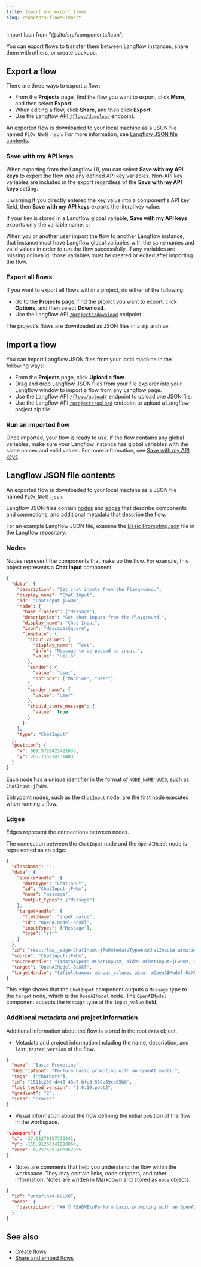```yaml
---
title: Import and export flows
slug: /concepts-flows-import
---
```


import Icon from "@site/src/components/icon";

You can export flows to transfer them between Langflow instances, share them with others, or create backups.

## Export a flow

There are three ways to export a flow:

* From the **Projects** page, find the flow you want to export, click <Icon name="Ellipsis" aria-hidden="true" /> **More**, and then select **Export**.
* When editing a flow, click **Share**, and then click **Export**.
* Use the Langflow API [`/flows/download`](/api-flows#export-flows) endpoint.

An exported flow is downloaded to your local machine as a JSON file named `FLOW_NAME.json`.
For more information, see [Langflow JSON file contents](#langflow-json-file-contents).

### Save with my API keys

When exporting from the Langflow UI, you can select **Save with my API keys** to export the flow _and_ any defined API key variables.
Non-API key variables are included in the export regardless of the **Save with my API keys** setting.

:::warning
If you directly entered the key value into a component's API key field, then **Save with my API keys** exports the literal key value.

If your key is stored in a Langflow global variable, **Save with my API keys** exports only the variable name.
:::

When you or another user import the flow to another Langflow instance, that instance must have Langflow global variables with the same names and valid values in order to run the flow successfully.
If any variables are missing or invalid, those variables must be created or edited after importing the flow.

### Export all flows

If you want to export all flows within a project, do either of the following:

* Go to the **Projects** page, find the project you want to export, click <Icon name="Ellipsis" aria-hidden="true" /> **Options**, and then select **Download**.
* Use the Langflow API [`/projects/download`](/api-projects#export-a-project) endpoint.

The project's flows are downloaded as JSON files in a zip archive.

## Import a flow

You can import Langflow JSON files from your local machine in the following ways:

* From the **Projects** page, click <Icon name="Upload" aria-hidden="true"/> **Upload a flow**.
* Drag and drop Langflow JSON files from your file explorer into your Langflow window to import a flow from any Langflow page.
* Use the Langflow API [`/flows/upload/`](/api-flows#import-flows) endpoint to upload one JSON file.
* Use the Langflow API [`/projects/upload`](/api-projects#import-a-project) endpoint to upload a Langflow project zip file.

### Run an imported flow

Once imported, your flow is ready to use.
If the flow contains any global variables, make sure your Langflow instance has global variables with the same names and valid values.
For more information, see [Save with my API keys](/concepts-flows-import#save-with-my-api-keys).

## Langflow JSON file contents

An exported flow is downloaded to your local machine as a JSON file named `FLOW_NAME.json`.

Langflow JSON files contain [nodes](#nodes) and [edges](#edges) that describe components and connections, and [additional metadata](#additional-metadata-and-project-information) that describe the flow.

For an example Langflow JSON file, examine the [Basic Prompting.json](https://github.com/langflow-ai/langflow/blob/main/src/backend/base/langflow/initial_setup/starter_projects/Basic%20Prompting.json) file in the Langflow repository.

### Nodes

Nodes represent the components that make up the flow.
For example, this object represents a **Chat Input** component:

```json
{
  "data": {
    "description": "Get chat inputs from the Playground.",
    "display_name": "Chat Input",
    "id": "ChatInput-jFwUm",
    "node": {
      "base_classes": ["Message"],
      "description": "Get chat inputs from the Playground.",
      "display_name": "Chat Input",
      "icon": "MessagesSquare",
      "template": {
        "input_value": {
          "display_name": "Text",
          "info": "Message to be passed as input.",
          "value": "Hello"
        },
        "sender": {
          "value": "User",
          "options": ["Machine", "User"]
        },
        "sender_name": {
          "value": "User"
        },
        "should_store_message": {
          "value": true
        }
      }
    },
    "type": "ChatInput"
  },
  "position": {
    "x": 689.5720422421635,
    "y": 765.155834131403
  }
}
```

Each node has a unique identifier in the format of `NODE_NAME-UUID`, such as `ChatInput-jFwUm`.

Entrypoint nodes, such as the `ChatInput` node, are the first node executed when running a flow.

### Edges

Edges represent the connections between nodes.

The connection between the `ChatInput` node and the `OpenAIModel` node is represented as an edge:

```json
{
  "className": "",
  "data": {
    "sourceHandle": {
      "dataType": "ChatInput",
      "id": "ChatInput-jFwUm",
      "name": "message",
      "output_types": ["Message"]
    },
    "targetHandle": {
      "fieldName": "input_value",
      "id": "OpenAIModel-OcXkl",
      "inputTypes": ["Message"],
      "type": "str"
    }
  },
  "id": "reactflow__edge-ChatInput-jFwUm{œdataTypeœ:œChatInputœ,œidœ:œChatInput-jFwUmœ,œnameœ:œmessageœ,œoutput_typesœ:[œMessageœ]}-OpenAIModel-OcXkl{œfieldNameœ:œinput_valueœ,œidœ:œOpenAIModel-OcXklœ,œinputTypesœ:[œMessageœ],œtypeœ:œstrœ}",
  "source": "ChatInput-jFwUm",
  "sourceHandle": "{œdataTypeœ: œChatInputœ, œidœ: œChatInput-jFwUmœ, œnameœ: œmessageœ, œoutput_typesœ: [œMessageœ]}",
  "target": "OpenAIModel-OcXkl",
  "targetHandle": "{œfieldNameœ: œinput_valueœ, œidœ: œOpenAIModel-OcXklœ, œinputTypesœ: [œMessageœ], œtypeœ: œstrœ}"
}
```

This edge shows that the `ChatInput` component outputs a `Message` type to the `target` node, which is the `OpenAIModel` node.
The `OpenAIModel` component accepts the `Message` type at the `input_value` field.

### Additional metadata and project information

Additional information about the flow is stored in the root `data` object.

* Metadata and project information including the name, description, and `last_tested_version` of the flow.
```json
{
  "name": "Basic Prompting",
  "description": "Perform basic prompting with an OpenAI model.",
  "tags": ["chatbots"],
  "id": "1511c230-d446-43a7-bfc3-539e69ce05b8",
  "last_tested_version": "1.0.19.post2",
  "gradient": "2",
  "icon": "Braces"
}
```

* Visual information about the flow defining the initial position of the flow in the workspace.
```json
"viewport": {
  "x": -37.61270157375441,
  "y": -155.91266341888854,
  "zoom": 0.7575251406952855
}
```

* Notes are comments that help you understand the flow within the workspace.
They may contain links, code snippets, and other information.
Notes are written in Markdown and stored as `node` objects.
```json
{
  "id": "undefined-kVLkG",
  "node": {
    "description": "## 📖 README\nPerform basic prompting with an OpenAI model.\n\n#### Quick Start\n- Add your **OpenAI API key** to the **OpenAI Model**\n- Open the **Playground** to chat with your bot.\n..."
  }
}
```

## See also

* [Create flows](/concepts-flows)
* [Share and embed flows](/concepts-publish)